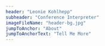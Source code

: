 ```yaml
---
header: "Leonie Kohlhepp"
subheader: "Conference Interpreter"
imageFileName: "header-bg.jpg"
jumpToAnchor: "About"
jumpToAnchorText: "Tell Me More"
---
```

